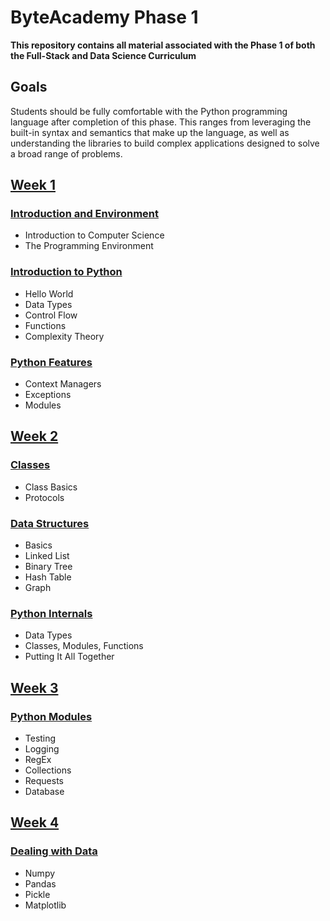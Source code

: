 # ByteAcademy Phase 1

**This repository contains all material associated with the Phase 1 of both the Full-Stack and Data Science Curriculum**

## Goals

Students should be fully comfortable with the Python programming language after completion of this phase. This ranges from leveraging the built-in syntax and semantics that make up the language, as well as understanding the libraries to build complex applications designed to solve a broad range of problems.

## [Week 1](https://github.com/ByteAcademy-Curriculum/Data-Science/tree/master/Slides/Phase%201/Week%201)
### [Introduction and Environment](https://github.com/ByteAcademy-Curriculum/Data-Science/tree/master/Slides/Phase%201/Week%201/Slides/Introduction%20and%20Environment)
* Introduction to Computer Science
* The Programming Environment

### [Introduction to Python](https://github.com/ByteAcademy-Curriculum/Data-Science/tree/master/Slides/Phase%201/Week%201/Slides/Introduction-To-Python)
* Hello World
* Data Types
* Control Flow
* Functions
* Complexity Theory

### [Python Features](https://github.com/ByteAcademy-Curriculum/Data-Science/tree/master/Slides/Phase%201/Week%201/Slides/Python-Features)
* Context Managers
* Exceptions
* Modules

## [Week 2](https://github.com/ByteAcademy-Curriculum/Data-Science/tree/master/Slides/Phase%201/Week%202)
### [Classes](https://github.com/ByteAcademy-Curriculum/Data-Science/tree/master/Slides/Phase%201/Week%202/Slides/Classes)
* Class Basics
* Protocols

### [Data Structures](https://github.com/ByteAcademy-Curriculum/Data-Science/tree/master/Slides/Phase%201/Week%202/Slides/Data-Structures)
* Basics
* Linked List
* Binary Tree
* Hash Table
* Graph 

### [Python Internals](https://github.com/ByteAcademy-Curriculum/Data-Science/tree/master/Slides/Phase%201/Week%202/Slides/Python-Internals)
* Data Types
* Classes, Modules, Functions
* Putting It All Together

## [Week 3](https://github.com/ByteAcademy-Curriculum/Data-Science/tree/master/Slides/Phase%201/Week%203)
### [Python Modules](...)
* Testing
* Logging
* RegEx
* Collections
* Requests
* Database

## [Week 4](https://github.com/ByteAcademy-Curriculum/Data-Science/tree/master/Slides/Phase%201/Week%204)
### [Dealing with Data](...)
* Numpy
* Pandas
* Pickle
* Matplotlib
